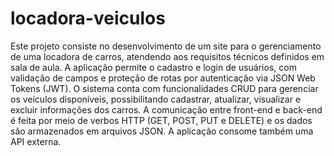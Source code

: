 # locadora-veiculos
Este projeto consiste no desenvolvimento de um site para o gerenciamento de uma locadora de carros, atendendo aos requisitos técnicos definidos em sala de aula. A aplicação permite o cadastro e login de usuários, com validação de campos e proteção de rotas por autenticação via JSON Web Tokens (JWT).
O sistema conta com funcionalidades CRUD para gerenciar os veículos disponíveis, possibilitando cadastrar, atualizar, visualizar e excluir informações dos carros. A comunicação entre front-end e back-end é feita por meio de verbos HTTP (GET, POST, PUT e DELETE) e os dados são armazenados em arquivos JSON. A aplicação consome também uma API externa. 
